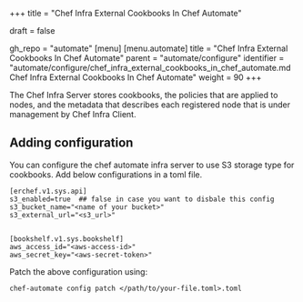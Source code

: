 +++
title = "Chef Infra External Cookbooks In Chef Automate"

draft = false

gh_repo = "automate"
[menu]
  [menu.automate]
    title = "Chef Infra External Cookbooks In Chef Automate"
    parent = "automate/configure"
    identifier = "automate/configure/chef_infra_external_cookbooks_in_chef_automate.md Chef Infra External Cookbooks In Chef Automate"
    weight = 90
+++

The Chef Infra Server stores cookbooks, the policies that are applied to nodes, and the metadata that describes each registered node that is under management by Chef Infra Client.

## Adding configuration

You can configure the chef automate infra server to use S3 storage type for cookbooks. Add below configurations in a toml file. 

```
[erchef.v1.sys.api]
s3_enabled=true  ## false in case you want to disbale this config
s3_bucket_name="<name of your bucket>"
s3_external_url="<s3_url>"


[bookshelf.v1.sys.bookshelf]
aws_access_id="<aws-access-id>"
aws_secret_key="<aws-secret-token>"
```

Patch the above configuration using:
```
chef-automate config patch </path/to/your-file.toml>.toml

```